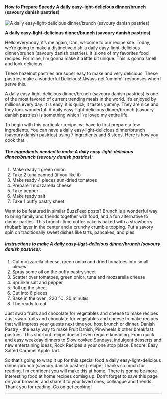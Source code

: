             

#### How to Prepare Speedy A daily easy-light-delicious dinner/brunch (savoury danish pastries)

![A daily easy-light-delicious dinner/brunch (savoury danish pastries)](https://img-global.cpcdn.com/recipes/f0de4102605f544d/751x532cq70/a-daily-easy-light-delicious-dinnerbrunch-savoury-danish-pastries-recipe-main-photo.jpg)

**A daily easy-light-delicious dinner/brunch (savoury danish pastries)**

Hello everybody, it’s me again, Dan, welcome to our recipe site. Today, we’re going to make a distinctive dish, a daily easy-light-delicious dinner/brunch (savoury danish pastries). It is one of my favorites food recipes. For mine, I’m gonna make it a little bit unique. This is gonna smell and look delicious.

These hazelnut pastries are super easy to make and very delicious. These pastries make a wonderful Delicious! Always get 'ummm!' responses when I serve this.

A daily easy-light-delicious dinner/brunch (savoury danish pastries) is one of the most favored of current trending meals in the world. It’s enjoyed by millions every day. It is easy, it is quick, it tastes yummy. They are nice and they look wonderful. A daily easy-light-delicious dinner/brunch (savoury danish pastries) is something which I’ve loved my entire life.

To begin with this particular recipe, we have to first prepare a few ingredients. You can have a daily easy-light-delicious dinner/brunch (savoury danish pastries) using 7 ingredients and 8 steps. Here is how you cook that.

##### The ingredients needed to make A daily easy-light-delicious dinner/brunch (savoury danish pastries):

1.  Make ready 1 green onion
2.  Take 2 tuna canned (if you like it)
3.  Make ready 4 pieces sun-dried tomatoes
4.  Prepare 1 mozzarella cheese
5.  Take pepper
6.  Make ready salt
7.  Take 1 puffy pastry sheet

Want to be featured in similar BuzzFeed posts? Brunch is a wonderful way to bring family and friends together with food, and a fun alternative to dinner parties. This brunch-time coffee cake is baked with a strawberry rhubarb layer in the center and a crunchy crumble topping. Put a savory spin on traditionally sweet dishes like tarts, pancakes, and pies.

##### Instructions to make A daily easy-light-delicious dinner/brunch (savoury danish pastries):

1.  Cut mozzarella cheese, green onion and dried tomatoes into small pieces
2.  Spray some oil on the puffy pastry sheet
3.  Scatter over tomatoes, green onion, tuna and mozzarella cheese
4.  Sprinkle salt and pepper
5.  Roll up the sheet
6.  Cut into 6 pieces
7.  Bake in the oven, 220 °C, 20 minutes
8.  The ready to eat

Just swap fruits and chocolate for vegetables and cheese to make recipes Just swap fruits and chocolate for vegetables and cheese to make recipes that will impress your guests next time you host brunch or dinner. Danish Pastry - the easy way to make Fruit Danish, Pinwheels & other breakfast pastries. This shortcut recipe doesn't even require kneading. From quick and easy weekday dinners to Slow cooked Sundays, indulgent desserts and new entertaining ideas, Rock Recipes is your one stop place. Encore: Easy Salted Caramel Apple Tart.

So that’s going to wrap it up for this special food a daily easy-light-delicious dinner/brunch (savoury danish pastries) recipe. Thanks so much for reading. I’m confident you will make this at home. There is gonna be more interesting food at home recipes coming up. Don’t forget to save this page on your browser, and share it to your loved ones, colleague and friends. Thank you for reading. Go on get cooking!

* * *